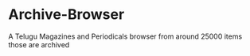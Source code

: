 # Archive-Browser
A Telugu Magazines and Periodicals browser from around 25000 items those are archived
